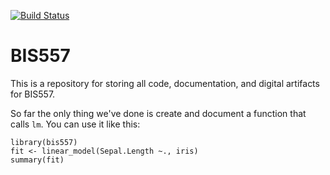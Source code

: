 [![Build Status](https://travis-ci.com/daiw3/bis557.svg?branch=master)](https://travis-ci.com/daiw3/bis557)

BIS557
===

This is a repository for storing all code, documentation, and digital 
artifacts for BIS557.

So far the only thing we've done is create and document a function that
calls `lm`. You can use it like this:

```{R}
library(bis557)
fit <- linear_model(Sepal.Length ~., iris)
summary(fit)
```

